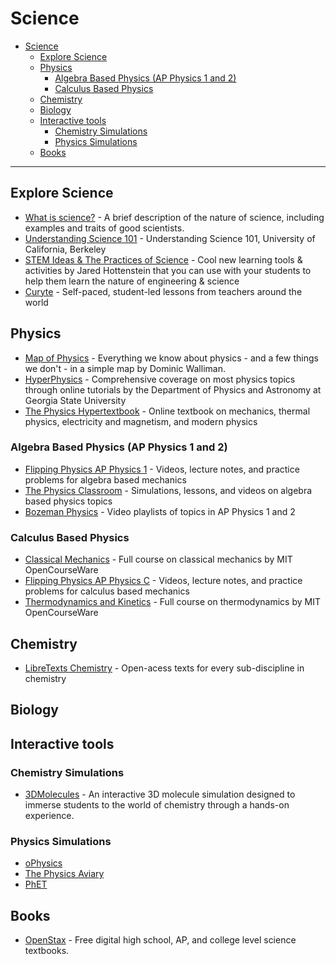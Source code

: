 # Science
- [Science](#science)
  - [Explore Science](#explore-science)
  - [Physics](#physics)
    - [Algebra Based Physics (AP Physics 1 and 2)](#algebra-based-physics-ap-physics-1-and-2)
    - [Calculus Based Physics](#calculus-based-physics)
  - [Chemistry](#chemistry)
  - [Biology](#biology)
  - [Interactive tools](#interactive-tools)
    - [Chemistry Simulations](#chemistry-simulations)
    - [Physics Simulations](#physics-simulations)
  - [Books](#books)

---

## Explore Science
- [What is science?](https://youtu.be/TclBJZuUAOY) - A brief description of the nature of science, including examples and traits of good scientists.
- [Understanding Science 101](https://undsci.berkeley.edu/understanding-science-101/what-is-science/) - Understanding Science 101, University of California, Berkeley
- [STEM Ideas & The Practices of Science](https://www.youtube.com/playlist?list=PLat8Jejmdx1sfzUPWL-lI6WbT109A7PC_) - Cool new learning tools & activities by Jared Hottenstein that you can use with your students to help them learn the nature of engineering &  science
- [Curyte](https://www.curyte.com) - Self-paced, student-led lessons from teachers around the world
  
## Physics
- [Map of Physics](https://youtu.be/ZihywtixUYo) - Everything we know about physics - and a few things we don't - in a simple map by Dominic Walliman.
- [HyperPhysics](http://hyperphysics.phy-astr.gsu.edu/hbase/hph.html) - Comprehensive coverage on most physics topics through online tutorials by the Department of Physics and Astronomy at Georgia State University
- [The Physics Hypertextbook](https://physics.info) - Online textbook on mechanics, thermal physics, electricity and magnetism, and modern physics
  
### Algebra Based Physics (AP Physics 1 and 2)
- [Flipping Physics AP Physics 1](https://www.flippingphysics.com/ap-physics-1.html) - Videos, lecture notes, and practice problems for algebra based mechanics
- [The Physics Classroom](https://www.physicsclassroom.com) - Simulations, lessons, and videos on algebra based physics topics
- [Bozeman Physics](https://www.bozemanscience.com/ap-physics) - Video playlists of topics in AP Physics 1 and 2

### Calculus Based Physics
- [Classical Mechanics](https://ocw.mit.edu/courses/8-01sc-classical-mechanics-fall-2016/) - Full course on classical mechanics by MIT OpenCourseWare
- [Flipping Physics AP Physics C](https://www.flippingphysics.com/ap-physics-c.html) - Videos, lecture notes, and practice problems for calculus based mechanics
- [Thermodynamics and Kinetics](https://ocw.mit.edu/courses/5-60-thermodynamics-kinetics-spring-2008/) - Full course on thermodynamics by MIT OpenCourseWare

## Chemistry
- [LibreTexts Chemistry](https://chem.libretexts.org/Bookshelves) - Open-acess texts for every sub-discipline in chemistry

## Biology

## Interactive tools

### Chemistry Simulations
- [3DMolecules](https://apps.apple.com/app/id1639183447) - An interactive 3D molecule simulation designed to immerse students to the world of chemistry through a hands-on experience.

### Physics Simulations

- [oPhysics](https://ophysics.com/index.html)
- [The Physics Aviary](https://www.thephysicsaviary.com)
- [PhET](https://phet.colorado.edu/en/simulations/filter?type=html,prototype)


## Books

- [OpenStax](https://openstax.org/subjects/science) - Free digital high school, AP, and college level science textbooks.